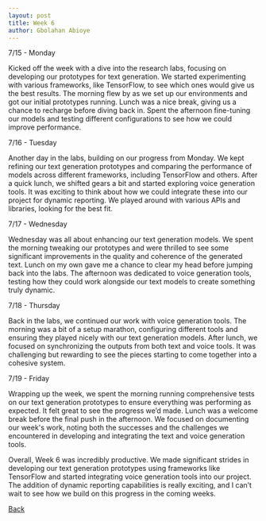 ```yaml
---
layout: post
title: Week 6
author: Gbolahan Abioye
---
```


7/15 - Monday

Kicked off the week with a dive into the research labs, focusing on developing our prototypes for text generation. We started experimenting with various frameworks, like TensorFlow, to see which ones would give us the best results. The morning flew by as we set up our environments and got our initial prototypes running.
Lunch was a nice break, giving us a chance to recharge before diving back in. Spent the afternoon fine-tuning our models and testing different configurations to see how we could improve performance.

7/16 - Tuesday

Another day in the labs, building on our progress from Monday. We kept refining our text generation prototypes and comparing the performance of models across different frameworks, including TensorFlow and others. After a quick lunch, we shifted gears a bit and started exploring voice generation tools. It was exciting to think about how we could integrate these into our project for dynamic reporting. We played around with various APIs and libraries, looking for the best fit.

7/17 - Wednesday

Wednesday was all about enhancing our text generation models. We spent the morning tweaking our prototypes and were thrilled to see some significant improvements in the quality and coherence of the generated text. Lunch on my own gave me a chance to clear my head before jumping back into the labs. The afternoon was dedicated to voice generation tools, testing how they could work alongside our text models to create something truly dynamic.

7/18 - Thursday

Back in the labs, we continued our work with voice generation tools. The morning was a bit of a setup marathon, configuring different tools and ensuring they played nicely with our text generation models. After lunch, we focused on synchronizing the outputs from both text and voice tools. It was challenging but rewarding to see the pieces starting to come together into a cohesive system.

7/19 - Friday

Wrapping up the week, we spent the morning running comprehensive tests on our text generation prototypes to ensure everything was performing as expected. It felt great to see the progress we’d made. Lunch was a welcome break before the final push in the afternoon. We focused on documenting our week's work, noting both the successes and the challenges we encountered in developing and integrating the text and voice generation tools.

Overall, Week 6 was incredibly productive. We made significant strides in developing our text generation prototypes using frameworks like TensorFlow and started integrating voice generation tools into our project. The addition of dynamic reporting capabilities is really exciting, and I can’t wait to see how we build on this progress in the coming weeks.

[Back](./)
